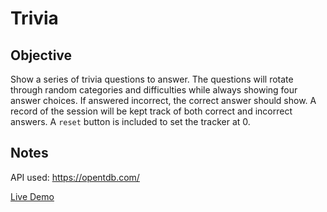 # Trivia

## Objective
Show a series of trivia questions to answer. The questions will rotate through random categories and difficulties while always showing four answer choices. If answered incorrect, the correct answer should show. A record of the session will be kept track of both correct and incorrect answers. A `reset` button is included to set the tracker at 0.   


## Notes
API used: https://opentdb.com/    

[Live Demo](http://trivia.ziggysauce.surge.sh/)  
